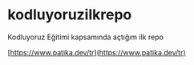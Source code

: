 # kodluyoruzilkrepo
Kodluyoruz Eğitimi kapsamında açtığım ilk repo

[https://www.patika.dev/tr](https://www.patika.dev/tr)
